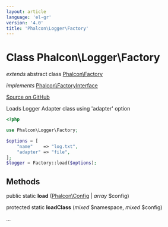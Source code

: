 ```yaml
---
layout: article
language: 'el-gr'
version: '4.0'
title: 'Phalcon\Logger\Factory'
---
```

# Class **Phalcon\Logger\Factory**

*extends* abstract class [Phalcon\Factory](/4.0/en/api/Phalcon_Factory)

*implements* [Phalcon\FactoryInterface](/4.0/en/api/Phalcon_FactoryInterface)

<a href="https://github.com/phalcon/cphalcon/tree/v4.0.0/phalcon/logger/factory.zep" class="btn btn-default btn-sm">Source on GitHub</a>

Loads Logger Adapter class using 'adapter' option

```php
<?php

use Phalcon\Logger\Factory;

$options = [
    "name"    => "log.txt",
    "adapter" => "file",
];
$logger = Factory::load($options);

```

## Methods

public static **load** ([Phalcon\Config](/4.0/en/api/Phalcon_Config) | *array* $config)

protected static **loadClass** (*mixed* $namespace, *mixed* $config)

...